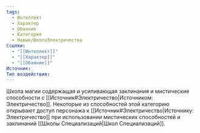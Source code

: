 ```yaml
---
tags:
  - Интеллект
  - Характер
  - Обаяние
  - Категория
  - Навык/ШколаЭлектричества
Ссылки:
  - "[[Интеллект]]"
  - "[[Характер]]"
  - "[[Обаяние]]"
Источник:
Тип воздействия:
---
```

Школа магии содержащая и усиливающая заклинания и мистические способности с [[Источник#Электричество|Источником: Электричество]]. Некоторые из способностей этой категорию открывают доступ персонажа к [[Источник#Электричество|Источнику: Электричество]] при использовании мистических способностей и заклинаний [[Школы Специализаций|Школ Специализаций]]. 